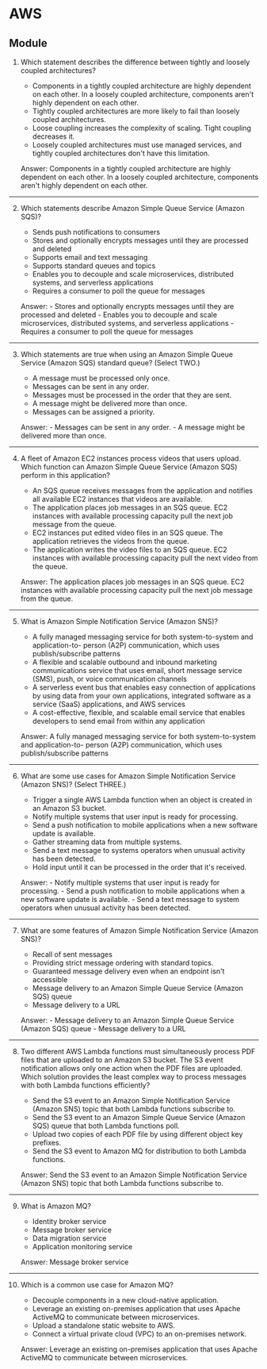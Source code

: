 # AWS
## Module 

1. Which statement describes the difference between tightly and loosely coupled
architectures?
    * Components in a tightly coupled architecture are highly dependent on each other. In
a loosely coupled architecture, components aren't highly dependent on each other.
    * Tightly coupled architectures are more likely to fail than loosely coupled
architectures.
    * Loose coupling increases the complexity of scaling. Tight coupling decreases it.
    * Loosely coupled architectures must use managed services, and tightly coupled
architectures don't have this limitation.


    Answer: Components in a tightly coupled architecture are highly dependent on each other. In
a loosely coupled architecture, components aren't highly dependent on each other.

---
2. Which statements describe Amazon Simple Queue Service (Amazon SQS)?
    * Sends push notifications to consumers
    * Stores and optionally encrypts messages until they are processed and deleted
    * Supports email and text messaging
    * Supports standard queues and topics
    * Enables you to decouple and scale microservices, distributed systems, and
serverless applications
    * Requires a consumer to poll the queue for messages


    Answer: - Stores and optionally encrypts messages until they are processed and deleted
        - Enables you to decouple and scale microservices, distributed systems, and
serverless applications
        - Requires a consumer to poll the queue for messages

---
3. Which statements are true when using an Amazon Simple Queue Service (Amazon SQS)
standard queue? (Select TWO.)
    * A message must be processed only once.
    * Messages can be sent in any order.
    * Messages must be processed in the order that they are sent.
    * A message might be delivered more than once.
    * Messages can be assigned a priority.


    Answer: - Messages can be sent in any order.
        - A message might be delivered more than once.

---
4. A fleet of Amazon EC2 instances process videos that users upload. Which function can
Amazon Simple Queue Service (Amazon SQS) perform in this application?
    * An SQS queue receives messages from the application and notifies all available EC2
instances that videos are available.
    * The application places job messages in an SQS queue. EC2 instances with available
processing capacity pull the next job message from the queue.
    * EC2 instances put edited video files in an SQS queue. The application retrieves the
videos from the queue.
    * The application writes the video files to an SQS queue. EC2 instances with available
processing capacity pull the next video from the queue.

    Answer: The application places job messages in an SQS queue. EC2 instances with available
processing capacity pull the next job message from the queue.

---
5. What is Amazon Simple Notification Service (Amazon SNS)?
    * A fully managed messaging service for both system-to-system and application-to-
person (A2P) communication, which uses publish/subscribe patterns
    * A flexible and scalable outbound and inbound marketing communications service
that uses email, short message service (SMS), push, or voice communication channels
    * A serverless event bus that enables easy connection of applications by using data
from your own applications, integrated software as a service (SaaS) applications,
and AWS services
    * A cost-effective, flexible, and scalable email service that enables developers to send
email from within any application


    Answer: A fully managed messaging service for both system-to-system and application-to-
person (A2P) communication, which uses publish/subscribe patterns

---
6. What are some use cases for Amazon Simple Notification Service (Amazon SNS)? (Select
THREE.)
    * Trigger a single AWS Lambda function when an object is created in an Amazon S3
bucket.
    * Notify multiple systems that user input is ready for processing.
    * Send a push notification to mobile applications when a new software update is
available.
    * Gather streaming data from multiple systems.
    * Send a text message to systems operators when unusual activity has been detected.
    * Hold input until it can be processed in the order that it's received.

    Answer: - Notify multiple systems that user input is ready for processing.
        - Send a push notification to mobile applications when a new software update is
available.
        - Send a text message to system operators when unusual activity has been detected.

---
7. What are some features of Amazon Simple Notification Service (Amazon SNS)?
    * Recall of sent messages
    * Providing strict message ordering with standard topics.
    * Guaranteed message delivery even when an endpoint isn't accessible
    * Message delivery to an Amazon Simple Queue Service (Amazon SQS) queue
    * Message delivery to a URL


    Answer: - Message delivery to an Amazon Simple Queue Service (Amazon SQS) queue
        - Message delivery to a URL

---
8. Two different AWS Lambda functions must simultaneously process PDF files that are
uploaded to an Amazon S3 bucket. The S3 event notification allows only one action
when the PDF files are uploaded. Which solution provides the least complex way to
process messages with both Lambda functions efficiently?
    * Send the S3 event to an Amazon Simple Notification Service (Amazon SNS) topic
that both Lambda functions subscribe to.
    * Send the S3 event to an Amazon Simple Queue Service (Amazon SQS) queue that
both Lambda functions poll.
    * Upload two copies of each PDF file by using different object key prefixes.
    * Send the S3 event to Amazon MQ for distribution to both Lambda functions.

    Answer: Send the S3 event to an Amazon Simple Notification Service (Amazon SNS) topic
that both Lambda functions subscribe to.

---
9. What is Amazon MQ?
    * Identity broker service
    * Message broker service
    * Data migration service
    * Application monitoring service


    Answer: Message broker service

---
10. Which is a common use case for Amazon MQ?
    * Decouple components in a new cloud-native application.
    * Leverage an existing on-premises application that uses Apache ActiveMQ to
communicate between microservices.
    * Upload a standalone static website to AWS.
    * Connect a virtual private cloud (VPC) to an on-premises network.

    Answer: Leverage an existing on-premises application that uses Apache ActiveMQ to
communicate between microservices.

